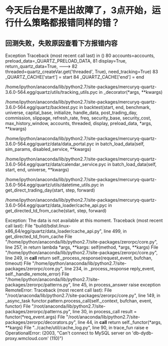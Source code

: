 # 今天后台是不是出故障了，3点开始，运行什么策略都报错同样的错？

回测失败，失败原因查看下方报错内容
---------------------------------------------------------------------------
Exception                                 Traceback (most recent call last)
<mercury-input-1-8E9FB5A87ED049008BE01FEA9B1AEFCE> in <module>()
     80                                             accounts=accounts, preload_data=_QUARTZ_PRELOAD_DATA,
     81                                             display=True, return_quartz_data=True,
---> 82                                             threaded=quartz_createVar.get('threaded', True), need_tracking=True)
     83     _QUARTZ_CACHE['start'] = start
     84     _QUARTZ_CACHE['end'] = end

/home/ipython/anaconda/lib/python2.7/site-packages/mercuryq-quartz-3.6.0-564.egg/quartz/utils/tracking_utils.pyc in _decorator(*args, **kwargs)

/home/ipython/anaconda/lib/python2.7/site-packages/mercuryq-quartz-3.6.0-564.egg/quartz/backtest.pyc in backtest(start, end, benchmark, universe, capital_base, initialize, handle_data, post_trading_day, commission, slippage, refresh_rate, freq, security_base, security_cost, max_history_window, accounts, threaded, display, preload_data, *args, **kwargs)

/home/ipython/anaconda/lib/python2.7/site-packages/mercuryq-quartz-3.6.0-564.egg/quartz/data/data_portal.pyc in batch_load_data(self, sim_params, disabled_service, **kwargs)

/home/ipython/anaconda/lib/python2.7/site-packages/mercuryq-quartz-3.6.0-564.egg/quartz/data/calendar_service.pyc in batch_load_data(self, start, end, universe, **kwargs)

/home/ipython/anaconda/lib/python2.7/site-packages/mercuryq-quartz-3.6.0-564.egg/quartz/utils/datetime_utils.pyc in get_direct_trading_day(start, step, forward)

/home/ipython/anaconda/lib/python2.7/site-packages/mercuryq-quartz-3.6.0-564.egg/quartz/data_loader/cache_api.pyc in get_directed_td_from_cache(start, step, forward)

Exception: The data is not available at this moment. Traceback (most recent call last):
  File "build/bdist.linux-x86_64/egg/quartz/data_loader/cache_api.py", line 499, in get_directed_td_from_cache
  File "/home/ipython/anaconda/lib/python2.7/site-packages/zerorpc/core.py", line 257, in <lambda>
    return lambda *args, **kargs: self(method, *args, **kargs)
  File "/home/ipython/anaconda/lib/python2.7/site-packages/zerorpc/core.py", line 249, in __call__
    return self._process_response(request_event, bufchan, timeout)
  File "/home/ipython/anaconda/lib/python2.7/site-packages/zerorpc/core.py", line 234, in _process_response
    reply_event, self._handle_remote_error)
  File "/home/ipython/anaconda/lib/python2.7/site-packages/zerorpc/patterns.py", line 45, in process_answer
    raise exception
RemoteError: Traceback (most recent call last):
  File "/root/anaconda/lib/python2.7/site-packages/zerorpc/core.py", line 149, in _async_task
    functor.pattern.process_call(self._context, bufchan, event, functor)
  File "/root/anaconda/lib/python2.7/site-packages/zerorpc/patterns.py", line 30, in process_call
    result = functor(*req_event.args)
  File "/root/anaconda/lib/python2.7/site-packages/zerorpc/decorators.py", line 44, in __call__
    return self._functor(*args, **kargs)
  File "../cache/util/cache_log.py", line 90, in trace_fun
    raise e
OperationalError: (2003, "Can't connect to MySQL server on 'db-dydb-proxy.wmcloud.com' (110)")